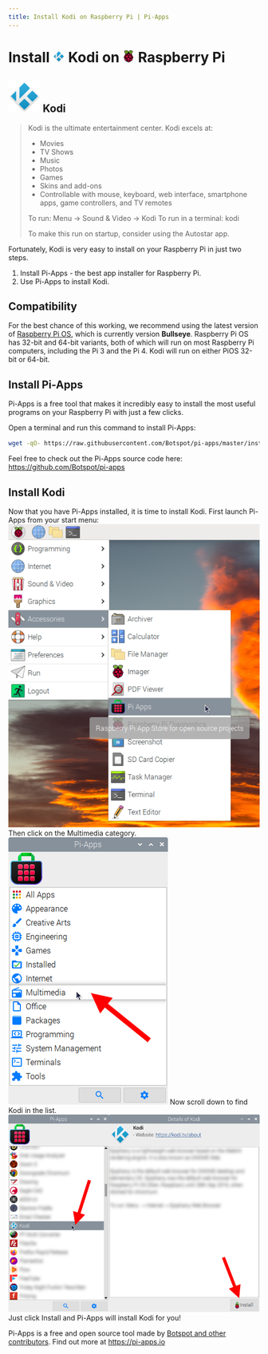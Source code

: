 ```yaml
---
title: Install Kodi on Raspberry Pi | Pi-Apps
---
```

<div class="simple-install-content content">

# Install <img src="/img/app-icons/Kodi/icon-64.png" height=24> Kodi on <img src=/img/other-icons/raspberrypi-icon.svg height=24> Raspberry Pi

## <img src="/img/app-icons/Kodi/icon-64.png"> Kodi
> Kodi is the ultimate entertainment center.
> Kodi excels at:
> - Movies
> - TV Shows
> - Music
> - Photos
> - Games
> - Skins and add-ons
> - Controllable with mouse, keyboard, web interface, smartphone apps, game controllers, and TV remotes
> 
> To run: Menu -> Sound & Video -> Kodi
> To run in a terminal: kodi
> 
> To make this run on startup, consider using the Autostar app.

Fortunately, Kodi is very easy to install on your Raspberry Pi in just two steps.
1. Install Pi-Apps - the best app installer for Raspberry Pi.
2. Use Pi-Apps to install Kodi.
</div>
<div class="simple-install-content content">

## Compatibility
For the best chance of this working, we recommend using the latest version of [Raspberry Pi OS](https://www.raspberrypi.com/software/), which is currently version **Bullseye**.
Raspberry Pi OS has 32-bit and 64-bit variants, both of which will run on most Raspberry Pi computers, including the Pi 3 and the Pi 4.
Kodi will run on either PiOS 32-bit or 64-bit.
</div>
<div class="simple-install-content content">

## Install Pi-Apps

Pi-Apps is a free tool that makes it incredibly easy to install the most useful programs on your Raspberry Pi with just a few clicks.

Open a terminal and run this command to install Pi-Apps:
```bash
wget -qO- https://raw.githubusercontent.com/Botspot/pi-apps/master/install | bash
```
Feel free to check out the Pi-Apps source code here: https://github.com/Botspot/pi-apps
</div>
<div class="simple-install-content content">

## Install Kodi

Now that you have Pi-Apps installed, it is time to install Kodi.
First launch Pi-Apps from your start menu:
<img src="/img/start-menu.png">
Then click on the Multimedia category.
<img src="/img/category-selections/Multimedia.png">
Now scroll down to find Kodi in the list.
<img src="/img/app-icons/Kodi/app-selection.png">
Just click Install and Pi-Apps will install Kodi for you!
</div>
<div class="simple-install-content content">

Pi-Apps is a free and open source tool made by [Botspot and other contributors](/about/#contributors). Find out more at https://pi-apps.io
</div>
